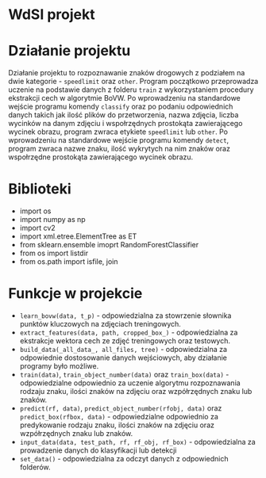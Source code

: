 # WdSI projekt

# Działanie projektu
Działanie projektu to rozpoznawanie znaków drogowych z podziałem na dwie kategorie - `speedlimit` oraz `other`. 
Program początkowo przeprowadza uczenie na podstawie danych z folderu `train` z wykorzystaniem procedury ekstrakcji cech w algorytmie BoVW.
Po wprowadzeniu na standardowe wejście programu komendy `classify` oraz po podaniu odpowiednich danych takich jak ilość plików do przetworzenia, nazwa zdjęcia,
liczba wycinków na danym zdjęciu i wspołrzędnych prostokąta zawierającego wycinek obrazu, program zwraca etykiete `speedlimit` lub `other`.
Po wprowadzeniu na standardowe wejście programu komendy `detect`, program zwraca nazwe znaku, ilość wykrytych na nim znaków oraz wspołrzędne prostokąta zawierającego wycinek obrazu.

# Biblioteki
- import os
- import numpy as np
- import cv2
- import xml.etree.ElementTree as ET
- from sklearn.ensemble imoprt RandomForestClassifier
- from os import listdir
- from os.path import isfile, join

# Funkcje w projekcie
- `learn_bovw(data, t_p)` - odpowiedzialna za stowrzenie słownika punktów kluczowych na zdjęciach treningowych.
- `extract_features(data, path, cropped_box_)` - odpowiedzialna za ekstrakcje wektora cech ze zdjęć treningowych oraz testowych.
- `build_data(_all_data_, all_files, tree)` - odpowiedzialna za odpowiednie dostosowanie danych wejściowych, aby działanie programy było możliwe.
- `train(data)`, `train_object_number(data)` oraz `train_box(data)` - odpowiedzialne odpowiednio za uczenie algorytmu rozpoznawania rodzaju znaku, ilości znaków na zdjęciu oraz wzpółrzędnych znaku lub znaków.
- `predict(rf, data)`, `predict_object_number(rfobj, data)` oraz `predict_box(rfbox, data)` - odpowiedzialne odpowiednio za predykowanie rodzaju znaku, ilości znaków na zdjęciu oraz wzpółrzędnych znaku lub znaków.
- `input_data(data, test_path, rf, rf_obj, rf_box)` - odpowiedzialna za prowadzenie danych do klasyfikacji lub detekcji
- `set_data()` - odpowiedzialna za odczyt danych z odpowiednich folderów.
